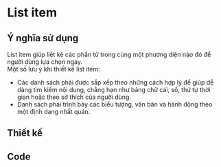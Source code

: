 # List item

## Ý nghĩa sử dụng

List item giúp liệt kê các phần tử trong cùng một phương diện nào đó để người dùng lựa chọn ngay.\
Một số lưu ý khi thiết kế list item:

* Các danh sách phải được sắp xếp theo những cách hợp lý để giúp dễ dàng tìm kiếm nội dung, chẳng hạn như bảng chữ cái, số, thứ tự thời gian hoặc theo sở thích của người dùng.
* Danh sách phải trình bày các biểu tượng, văn bản và hành động theo một định dạng nhất quán.

## Thiết kế

## Code
